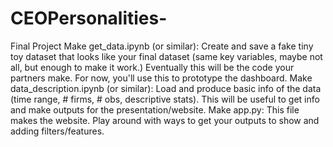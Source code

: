 # CEOPersonalities-
Final Project
Make get_data.ipynb (or similar): Create and save a fake tiny toy dataset that looks like your final dataset (same key variables, maybe not all, but enough to make it work.) Eventually this will be the code your partners make. For now, you'll use this to prototype the dashboard.
Make data_description.ipynb (or similar): Load and produce basic info of the data (time range, # firms, # obs, descriptive stats). This will be useful to get info and make outputs for the presentation/website.
Make app.py: This file makes the website. Play around with ways to get your outputs to show and adding filters/features.
